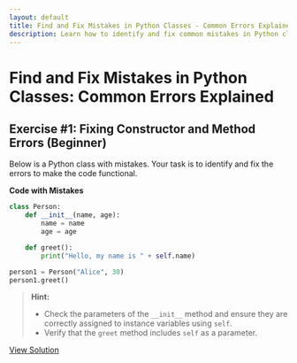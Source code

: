 ```yaml
---
layout: default
title: Find and Fix Mistakes in Python Classes - Common Errors Explained.
description: Learn how to identify and fix common mistakes in Python classes with this beginner-friendly exercise. Perfect for understanding constructors, instance variables, and methods.
---
```


# Find and Fix Mistakes in Python Classes: Common Errors Explained

## Exercise #1: Fixing Constructor and Method Errors (Beginner)

Below is a Python class with mistakes. Your task is to identify and fix the errors to make the code functional.

**Code with Mistakes**

```python
class Person:
    def __init__(name, age):
        name = name
        age = age

    def greet():
        print("Hello, my name is " + self.name)

person1 = Person("Alice", 30)
person1.greet()
```

> **Hint:**  
> - Check the parameters of the `__init__` method and ensure they are correctly assigned to instance variables using `self`.  
> - Verify that the `greet` method includes `self` as a parameter.

[View Solution](solutions/find-fix-mistakes-classes1.md)

